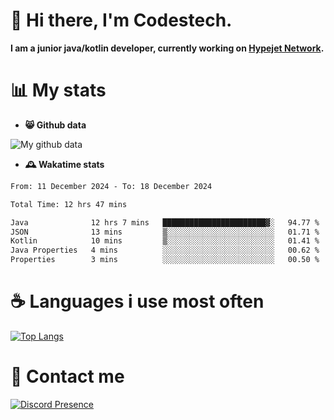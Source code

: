 # 👋 Hi there, I'm Codestech.
**I am a junior java/kotlin developer, currently working on [Hypejet Network](https://github.com/Hypejet).**

# 📊 My stats
- **😸 Github data**

![My github data](https://github-readme-stats.vercel.app/api?username=Codestech1&count_private=true&include_all_commits=true&theme=codeSTACKr)

- **🕰️ Wakatime stats**
<!--START_SECTION:waka-->

```txt
From: 11 December 2024 - To: 18 December 2024

Total Time: 12 hrs 47 mins

Java              12 hrs 7 mins   ███████████████████████▓░   94.77 %
JSON              13 mins         ▒░░░░░░░░░░░░░░░░░░░░░░░░   01.71 %
Kotlin            10 mins         ▒░░░░░░░░░░░░░░░░░░░░░░░░   01.41 %
Java Properties   4 mins          ░░░░░░░░░░░░░░░░░░░░░░░░░   00.62 %
Properties        3 mins          ░░░░░░░░░░░░░░░░░░░░░░░░░   00.50 %
```

<!--END_SECTION:waka-->

# ☕ Languages i use most often
[![Top Langs](https://github-readme-stats.vercel.app/api/top-langs/?username=Codestech1&layout=compact&langs_count=8&exclude_repo=window5000.github.io&theme=codeSTACKr)](https://github.com/anuraghazra/github-readme-stats)

# 💬 Contact me
[![Discord Presence](https://lanyard.cnrad.dev/api/650718742157852740)](https://discord.com/users/650718742157852740)
</br>
